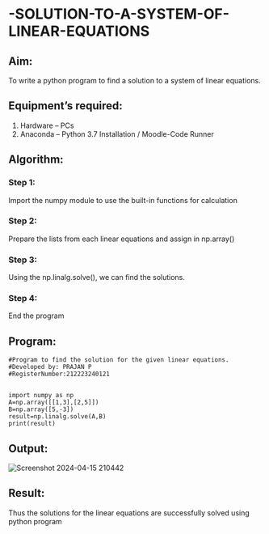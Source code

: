 # -SOLUTION-TO-A-SYSTEM-OF-LINEAR-EQUATIONS
## Aim:
To write a python program to find a solution to a system of linear equations.
## Equipment’s required:
1. 	Hardware – PCs
2. 	Anaconda – Python 3.7 Installation / Moodle-Code Runner
## Algorithm:
### Step 1: 
Import the numpy module to use the built-in functions for calculation
### Step 2: 
Prepare the lists from each linear equations and assign in np.array()
### Step 3: 
Using the np.linalg.solve(), we can find the solutions.
### Step 4: 
End the program
## Program:
```
#Program to find the solution for the given linear equations.
#Developed by: PRAJAN P
#RegisterNumber:212223240121


import numpy as np
A=np.array([[1,3],[2,5]])
B=np.array([5,-3])
result=np.linalg.solve(A,B)
print(result)
```
## Output:
![Screenshot 2024-04-15 210442](https://github.com/PRAJAN-23013995/-SOLUTION-TO-A-SYSTEM-OF-LINEAR-EQUATIONS/assets/150313345/bc9b200b-5e16-4b0f-a08f-e1673b4e7f83)

## Result: 
Thus the solutions for the linear equations are successfully solved using python program

